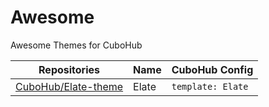 # Awesome
Awesome Themes for CuboHub

Repositories | Name | CuboHub Config |
-------------| ---- | -------------- |
[CuboHub/Elate-theme](https://github.com/CuboHub/Elate-theme) | Elate | `template: Elate` |
